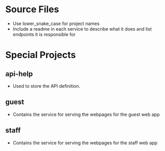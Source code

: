 # Source Files
- Use lower_snake_case for project names
- Include a readme in each service to describe what it does and list endpoints it is responsible for

# Special Projects
## api-help
- Used to store the API definition.

## guest
- Contains the service for serving the webpages for the guest web app

## staff
- Contains the service for serving the webpages for the staff web app